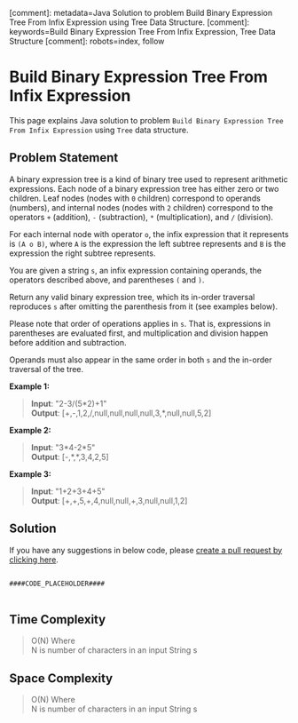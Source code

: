 [comment]: metadata=Java Solution to problem Build Binary Expression Tree From Infix Expression using Tree Data Structure.
[comment]: keywords=Build Binary Expression Tree From Infix Expression, Tree Data Structure
[comment]: robots=index, follow


<h1>Build Binary Expression Tree From Infix Expression</h1>
<p>
This page explains Java solution to problem <code class="inline">Build Binary Expression Tree From Infix Expression</code> using <code class="inline">Tree</code> data structure.
</p>


<h2 class="heading">Problem Statement</h2>
<p>
A binary expression tree is a kind of binary tree used to represent arithmetic expressions. Each node of a binary expression tree has either zero or two children. Leaf nodes (nodes with <code class="inline">0</code> children) correspond to operands (numbers), and internal nodes (nodes with <code class="inline">2</code> children) correspond to the operators <code class="inline">+</code> (addition), <code class="inline">-</code> (subtraction), <code class="inline">*</code> (multiplication), and <code class="inline">/</code> (division).
</p>
<p>
For each internal node with operator <code class="inline">o</code>, the infix expression that it represents is <code class="inline">(A o B)</code>, where <code class="inline">A</code> is the expression the left subtree represents and <code class="inline">B</code> is the expression the right subtree represents.
</p>
<p>
You are given a string <code class="inline">s</code>, an infix expression containing operands, the operators described above, and parentheses <code class="inline">(</code> and <code class="inline">)</code>.
</p>
<p>
Return any valid binary expression tree, which its in-order traversal reproduces <code class="inline">s</code> after omitting the parenthesis from it (see examples below).
</p>
<p>
Please note that order of operations applies in <code class="inline">s</code>. That is, expressions in parentheses are evaluated first, and multiplication and division happen before addition and subtraction.
</p>
<p>
Operands must also appear in the same order in both <code class="inline">s</code> and the in-order traversal of the tree.
</p>


<b>Example 1:</b>
<blockquote>
<p>
<b>Input</b>: "2-3/(5*2)+1"<br/>
<b>Output</b>: [+,-,1,2,/,null,null,null,null,3,*,null,null,5,2]<br/>
</p>
</blockquote>

<b>Example 2:</b>
<blockquote>
<p>
<b>Input</b>: "3*4-2*5"<br/>
<b>Output</b>: [-,*,*,3,4,2,5]<br/>
</p>
</blockquote>

<b>Example 3:</b>
<blockquote>
<p>
<b>Input</b>: "1+2+3+4+5"<br/>
<b>Output</b>: [+,+,5,+,4,null,null,+,3,null,null,1,2]<br/>
</p>
</blockquote>


<h2 class="heading">Solution</h2>
If you have any suggestions in below code, please <a href="####LINK_PLACEHOLDER####" target="_blank" rel="noopener noreferrer" class="absolute">create a pull request by clicking here</a>.
<pre>
<code class="language-java">
####CODE_PLACEHOLDER####
</code>
</pre>


<h2 class="heading">Time Complexity</h2>
<blockquote>
<p>
O(N) Where <br />
N is number of characters in an input String s<br />
</p>
</blockquote>


<h2 class="heading">Space Complexity</h2>
<blockquote>
<p>
O(N) Where <br />
N is number of characters in an input String s<br />
</p>
</blockquote>